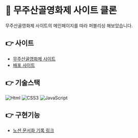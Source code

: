 # 📇 무주산골영화제 사이트 클론

무주산골영화제 사이트의 메인페이지를 따라 퍼블리싱 해보았습니다.

## 👉 사이트

- [무주산골영화제 사이트](https://www.mjff.or.kr/)
- [배포 사이트](https://mjffclone.netlify.app)

## 👉 기술스택

<img alt="Html" src ="https://img.shields.io/badge/HTML-E34F26.svg?&style=for-the-badge&logo=HTML5&logoColor=white"/> <img alt="CSS3" src ="https://img.shields.io/badge/CSS3-FF9933.svg?&style=for-the-badge&logo=CSS3&logoColor=white"/> <img alt="JavaScript" src ="https://img.shields.io/badge/JavaScript-F7DF1E.svg?&style=for-the-badge&logo=JavaScript&logoColor=white"/>

## 👉 구현기능
- [노션 문서화 기록 링크](https://www.notion.so/eun0leee/HTML-CSS-Clone-Coding-ead95f5fa2bf41c5980b02fb23ef68a0)
